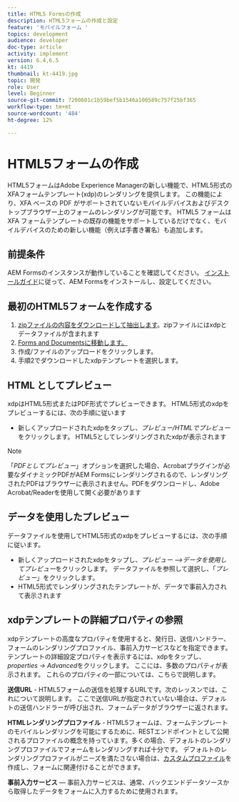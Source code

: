 ```yaml
---
title: HTML5 Formsの作成
description: HTML5フォームの作成と設定
feature: 'モバイルフォーム '
topics: development
audience: developer
doc-type: article
activity: implement
version: 6.4,6.5
kt: 4419
thumbnail: kt-4419.jpg
topic: 開発
role: User
level: Beginner
source-git-commit: 7200601c1b59bef5b1546a100589c757f25bf365
workflow-type: tm+mt
source-wordcount: '484'
ht-degree: 12%

---
```



# HTML5フォームの作成

HTML5フォームはAdobe Experience Managerの新しい機能で、HTML5形式のXFAフォームテンプレート(xdp)のレンダリングを提供します。 この機能により、XFA ベースの PDF がサポートされていないモバイルデバイスおよびデスクトップブラウザー上のフォームのレンダリングが可能です。 HTML5 フォームは XFA フォームテンプレートの既存の機能をサポートしているだけでなく、モバイルデバイスのための新しい機能（例えば手書き署名）も追加します。

## 前提条件

AEM Formsのインスタンスが動作していることを確認してください。 [インストールガイド](https://experienceleague.adobe.com/docs/experience-manager-65/forms/install-aem-forms/osgi-installation/installing-configuring-aem-forms-osgi.html)に従って、AEM Formsをインストールし、設定してください。

## 最初のHTML5フォームを作成する

1. [zipファイルの内容をダウンロードして抽出します](assets/assets.zip)。zipファイルにはxdpとデータファイルが含まれます
2. [Forms and Documentsに移動します。](http://localhost:4502/aem/forms.html/content/dam/formsanddocuments)
3. 作成/ファイルのアップロードをクリックします。
4. 手順2でダウンロードしたxdpテンプレートを選択します。

## HTML としてプレビュー

xdpはHTML5形式またはPDF形式でプレビューできます。 HTML5形式のxdpをプレビューするには、次の手順に従います

* 新しくアップロードされたxdpをタップし、_プレビュー/HTMLでプレビュー_&#x200B;をクリックします。 HTML5としてレンダリングされたxdpが表示されます

>[!NOTE]
>「_PDFとしてプレビュー_」オプションを選択した場合、Acrobatプラグインが必要なダイナミックPDFがAEM Formsにレンダリングされるので、レンダリングされたPDFはブラウザーに表示されません。PDFをダウンロードし、Adobe Acrobat/Readerを使用して開く必要があります


## データを使用したプレビュー

データファイルを使用してHTML5形式のxdpをプレビューするには、次の手順に従います。

* 新しくアップロードされたxdpをタップし、_プレビュー —>データを使用してプレビュー_&#x200B;をクリックします。 データファイルを参照して選択し、「_プレビュー_」をクリックします。
* HTML5形式でレンダリングされたテンプレートが、データで事前入力されて表示されます

## xdpテンプレートの詳細プロパティの参照

xdpテンプレートの高度なプロパティを使用すると、発行日、送信ハンドラー、フォームのレンダリングプロファイル、事前入力サービスなどを指定できます。 テンプレートの詳細設定プロパティを表示するには、xdpをタップし、_properties -> Advanced_&#x200B;をクリックします。 ここには、多数のプロパティが表示されます。 これらのプロパティの一部については、こちらで説明します。

**送信URL**  - HTML5フォームの送信を処理するURLです。次のレッスンでは、これについて説明します。 ここで送信URLが指定されていない場合は、デフォルトの送信ハンドラーが呼び出され、フォームデータがブラウザーに返されます。

**HTMLレンダリングプロファイル**  - HTML5フォームは、フォームテンプレートのモバイルレンダリングを可能にするために、RESTエンドポイントとして公開されるプロファイルの概念を持っています。多くの場合、デフォルトのレンダリングプロファイルでフォームをレンダリングすれば十分です。 デフォルトのレンダリングプロファイルがニーズを満たさない場合は、[カスタムプロファイル](https://experienceleague.adobe.com/docs/experience-manager-64/forms/html5-forms/custom-profile.html)を作成し、フォームに関連付けることができます。

**事前入力サービス**  — 事前入力サービスは、通常、バックエンドデータソースから取得したデータをフォームに入力するために使用されます。

